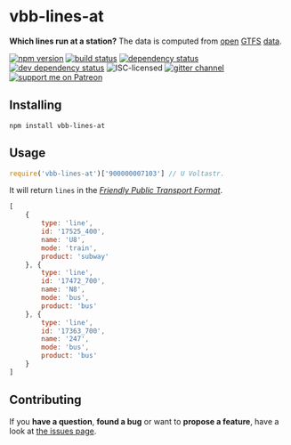 # vbb-lines-at

**Which lines run at a station?** The data is computed from [open](https://daten.berlin.de/datensaetze/vbb-fahrplandaten-mitte-juli-2018-bis-mitte-dezember-2018) [GTFS](https://developers.google.com/transit/gtfs/) [data](https://vbb-gtfs.jannisr.de/).

[![npm version](https://img.shields.io/npm/v/vbb-lines-at.svg)](https://www.npmjs.com/package/vbb-lines-at)
[![build status](https://img.shields.io/travis/derhuerst/vbb-lines-at.svg)](https://travis-ci.org/derhuerst/vbb-lines-at)
[![dependency status](https://img.shields.io/david/derhuerst/vbb-lines-at.svg)](https://david-dm.org/derhuerst/vbb-lines-at)
[![dev dependency status](https://img.shields.io/david/dev/derhuerst/vbb-lines-at.svg)](https://david-dm.org/derhuerst/vbb-lines-at#info=devDependencies)
![ISC-licensed](https://img.shields.io/github/license/derhuerst/vbb-lines-at.svg)
[![gitter channel](https://badges.gitter.im/derhuerst/vbb-rest.svg)](https://gitter.im/derhuerst/vbb-rest)
[![support me on Patreon](https://img.shields.io/badge/support%20me-on%20patreon-fa7664.svg)](https://patreon.com/derhuerst)


## Installing

```shell
npm install vbb-lines-at
```


## Usage

```js
require('vbb-lines-at')['900000007103'] // U Voltastr.
```

It will return `lines` in the [*Friendly Public Transport Format*](https://github.com/public-transport/friendly-public-transport-format).

```js
[
	{
		type: 'line',
		id: '17525_400',
		name: 'U8',
		mode: 'train',
		product: 'subway'
	}, {
		type: 'line',
		id: '17472_700',
		name: 'N8',
		mode: 'bus',
		product: 'bus'
	}, {
		type: 'line',
		id: '17363_700',
		name: '247',
		mode: 'bus',
		product: 'bus'
	}
]
```


## Contributing

If you **have a question**, **found a bug** or want to **propose a feature**, have a look at [the issues page](https://github.com/derhuerst/vbb-lines-at/issues).
